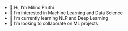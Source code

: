 - 👋 Hi, I’m Milind Pruthi
- 👀 I’m interested in Machine Learning and Data Science
- 🌱 I’m currently learning NLP and Deep Learning
- 💞️ I’m looking to collaborate on ML projects

<!---
MilindPruthi09/MilindPruthi09 is a ✨ special ✨ repository because its `README.md` (this file) appears on your GitHub profile.
You can click the Preview link to take a look at your changes.
--->
